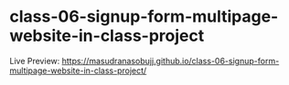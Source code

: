# class-06-signup-form-multipage-website-in-class-project


Live Preview: https://masudranasobujj.github.io/class-06-signup-form-multipage-website-in-class-project/
